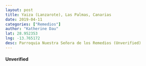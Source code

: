 ```yaml
---
layout: post
title: Yaiza (Lanzarote), Las Palmas, Canarias
date: 2019-04-11
categories: ["Remedios"]
author: "Katherine Dau"
lat: 28.952353
lng: -13.765172
desc: Parroquia Nuestra Señora de los Remedios (Unverified)
---
```

#### Unverified

